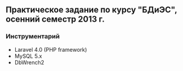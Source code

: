 ## Практическое задание по курсу "БДиЭС", осенний семестр 2013 г.

### Инструментарий

* Laravel 4.0 (PHP framework)
* MySQL 5.x
* DbWrench2